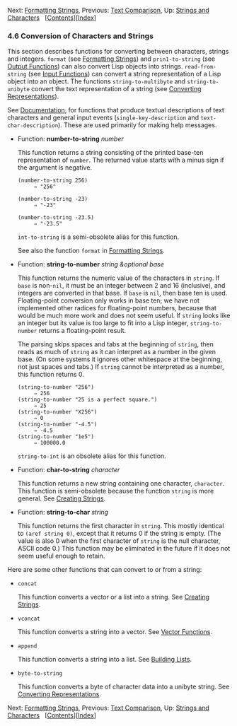 <!-- This is the GNU Emacs Lisp Reference Manual
corresponding to Emacs version 27.2.

Copyright (C) 1990-1996, 1998-2021 Free Software Foundation,
Inc.

Permission is granted to copy, distribute and/or modify this document
under the terms of the GNU Free Documentation License, Version 1.3 or
any later version published by the Free Software Foundation; with the
Invariant Sections being "GNU General Public License," with the
Front-Cover Texts being "A GNU Manual," and with the Back-Cover
Texts as in (a) below.  A copy of the license is included in the
section entitled "GNU Free Documentation License."

(a) The FSF's Back-Cover Text is: "You have the freedom to copy and
modify this GNU manual.  Buying copies from the FSF supports it in
developing GNU and promoting software freedom." -->

<!-- Created by GNU Texinfo 6.7, http://www.gnu.org/software/texinfo/ -->

Next: [Formatting Strings](Formatting-Strings.html), Previous: [Text Comparison](Text-Comparison.html), Up: [Strings and Characters](Strings-and-Characters.html)   \[[Contents](index.html#SEC_Contents "Table of contents")]\[[Index](Index.html "Index")]

### 4.6 Conversion of Characters and Strings

This section describes functions for converting between characters, strings and integers. `format` (see [Formatting Strings](Formatting-Strings.html)) and `prin1-to-string` (see [Output Functions](Output-Functions.html)) can also convert Lisp objects into strings. `read-from-string` (see [Input Functions](Input-Functions.html)) can convert a string representation of a Lisp object into an object. The functions `string-to-multibyte` and `string-to-unibyte` convert the text representation of a string (see [Converting Representations](Converting-Representations.html)).

See [Documentation](Documentation.html), for functions that produce textual descriptions of text characters and general input events (`single-key-description` and `text-char-description`). These are used primarily for making help messages.

*   Function: **number-to-string** *number*

    This function returns a string consisting of the printed base-ten representation of `number`. The returned value starts with a minus sign if the argument is negative.

        (number-to-string 256)
             ⇒ "256"

    <!---->

        (number-to-string -23)
             ⇒ "-23"

    <!---->

        (number-to-string -23.5)
             ⇒ "-23.5"

    `int-to-string` is a semi-obsolete alias for this function.

    See also the function `format` in [Formatting Strings](Formatting-Strings.html).

<!---->

*   Function: **string-to-number** *string \&optional base*

    This function returns the numeric value of the characters in `string`. If `base` is non-`nil`, it must be an integer between 2 and 16 (inclusive), and integers are converted in that base. If `base` is `nil`, then base ten is used. Floating-point conversion only works in base ten; we have not implemented other radices for floating-point numbers, because that would be much more work and does not seem useful. If `string` looks like an integer but its value is too large to fit into a Lisp integer, `string-to-number` returns a floating-point result.

    The parsing skips spaces and tabs at the beginning of `string`, then reads as much of `string` as it can interpret as a number in the given base. (On some systems it ignores other whitespace at the beginning, not just spaces and tabs.) If `string` cannot be interpreted as a number, this function returns 0.

        (string-to-number "256")
             ⇒ 256
        (string-to-number "25 is a perfect square.")
             ⇒ 25
        (string-to-number "X256")
             ⇒ 0
        (string-to-number "-4.5")
             ⇒ -4.5
        (string-to-number "1e5")
             ⇒ 100000.0

    `string-to-int` is an obsolete alias for this function.

<!---->

*   Function: **char-to-string** *character*

    This function returns a new string containing one character, `character`. This function is semi-obsolete because the function `string` is more general. See [Creating Strings](Creating-Strings.html).

<!---->

*   Function: **string-to-char** *string*

    This function returns the first character in `string`. This mostly identical to `(aref string 0)`, except that it returns 0 if the string is empty. (The value is also 0 when the first character of `string` is the null character, ASCII code 0.) This function may be eliminated in the future if it does not seem useful enough to retain.

Here are some other functions that can convert to or from a string:

*   `concat`

    This function converts a vector or a list into a string. See [Creating Strings](Creating-Strings.html).

*   `vconcat`

    This function converts a string into a vector. See [Vector Functions](Vector-Functions.html).

*   `append`

    This function converts a string into a list. See [Building Lists](Building-Lists.html).

*   `byte-to-string`

    This function converts a byte of character data into a unibyte string. See [Converting Representations](Converting-Representations.html).

Next: [Formatting Strings](Formatting-Strings.html), Previous: [Text Comparison](Text-Comparison.html), Up: [Strings and Characters](Strings-and-Characters.html)   \[[Contents](index.html#SEC_Contents "Table of contents")]\[[Index](Index.html "Index")]
